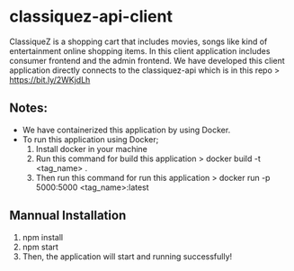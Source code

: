 # classiquez-api-client

ClassiqueZ is a shopping cart that includes movies, songs like kind of entertainment online shopping items. In this client application includes consumer frontend and the admin frontend. We have developed this client application directly connects to the classiquez-api which is in this repo > https://bit.ly/2WKjdLh

## Notes:

- We have containerized this application by using Docker.
- To run this application using Docker;
    1. Install docker in your machine
    2. Run this command for build this application > docker build -t <tag_name> .
    3. Then run this command for run this application > docker run -p 5000:5000 <tag_name>:latest

## Mannual Installation

1. npm install
2. npm start
3. Then, the application will start and running successfully!